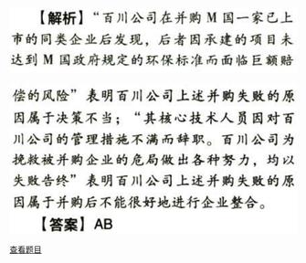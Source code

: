 ![](fd4477b1d8566864e1d7c38c31b29df3.png)

![](82f3322cd9db3a81669e9be6f2aaddcb.png)

[查看题目](../战略选择.本章真题.md#22-题目)

